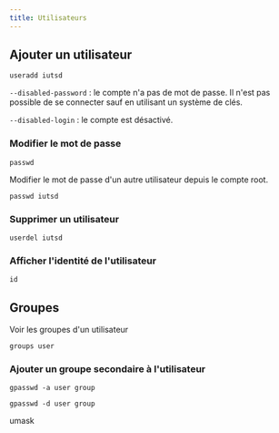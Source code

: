 ```yaml
---
title: Utilisateurs
---
```


## Ajouter un utilisateur

```>shell
useradd iutsd
```

`--disabled-password` : le compte n'a pas de mot de passe. Il n'est pas possible de se connecter sauf en utilisant un système de clés.

`--disabled-login` : le compte est désactivé.

### Modifier le mot de passe

```>shell
passwd
```

Modifier le mot de passe d'un autre utilisateur depuis le compte root.

```>shell
passwd iutsd
```

### Supprimer un utilisateur

```>shell
userdel iutsd
```

### Afficher l'identité de l'utilisateur

```>shell
id
```

## Groupes

Voir les groupes d'un utilisateur

```shell
groups user
```

### Ajouter un groupe secondaire à l'utilisateur

```shell
gpasswd -a user group
```

```shell
gpasswd -d user group
```

umask

